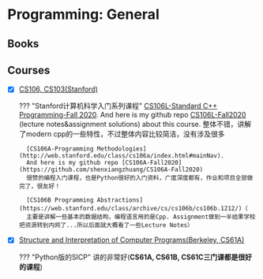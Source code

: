 # Programming: General

## Books


## Courses

- [x] [CS106, CS103(Stanford)](https://explorecourses.stanford.edu/search?view=catalog&filter-coursestatus-Active=on&page=0&q=CS106)

    ??? "Stanford计算机科学入门系列课程"
        [CS106L-Standard C++ Programming-Fall 2020](http://web.stanford.edu/class/cs106l/).
        And here is my github repo [CS106L-Fall2020](https://github.com/shenxiangzhuang/CS106L-Fall2020)
        (lecture notes&assignment solutions) about this course.
        整体不错，讲解了modern cpp的一些特性，不过整体内容比较简洁，没有涉及很多

        [CS106A-Programming Methodologies](http://web.stanford.edu/class/cs106a/index.html#mainNav).
        And here is my github repo [CS106A-Fall2020](https://github.com/shenxiangzhuang/CS106A-Fall2020)
        很赞的编程入门课程，也是Python很好的入门资料，广度深度都有，作业和项目全部做完了，很友好！

        [CS106B Programming Abstractions](https://web.stanford.edu/class/archive/cs/cs106b/cs106b.1212/)（
        主要是讲解一些基本的数据结构，编程语言用的是Cpp. Assignment做到一半结果学校把资源转到内网了...所以后面就大概看了一些Lecture Notes）


- [x] [Structure and Interpretation of Computer Programs(Berkeley, CS61A)](https://cs61a.org/)

    ??? "Python版的SICP"
        讲的非常好(**CS61A, CS61B, CS61C三门课都是很好的课程**)
